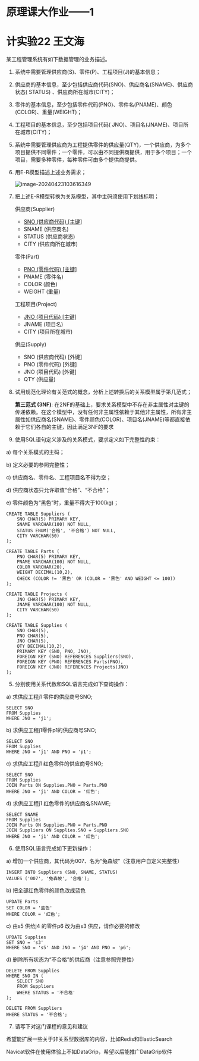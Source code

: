 # 原理课大作业——1

# 计实验22 王文海

某工程管理系统有如下数据管理的业务描述。

1. 系统中需要管理供应商(S)、零件(P)、工程项目(J)的基本信息；
2. 供应商的基本信息，至少包括供应商代码(SNO)、供应商名(SNAME)、供应商状态( STATUS) 、供应商所在城市(CITY)；
3. 零件的基本信息，至少包括零件代码(PNO)、零件名(PNAME)、颜色(COLOR)、重量(WEIGHT)；
4. 工程项目的基本信息，至少包括项目代码( JNO)、项目名(JNAME)、项目所在城市(CITY)；
5. 系统中需要管理供应商为工程提供零件的供应量(QTY)，一个供应商，为多个项目提供不同零件；一个零件，可以由不同提供商提供，用于多个项目；一个项目，需要多种零件，每种零件可由多个提供商提供。

1. 用E-R模型描述上述业务需求；

   ![image-20240423103616349](https://wwhds-markdown-image.oss-cn-beijing.aliyuncs.com/image-20240423103616349.png)

2. 把上述E-R模型转换为关系模型，其中主码须使用下划线标明；

   供应商(Supplier)
   - <u>SNO (供应商代码) [主键]</u>
   - SNAME (供应商名)
   - STATUS (供应商状态)
   - CITY (供应商所在城市)

   零件(Part)
   - <u>PNO (零件代码) [主键]</u>
   - PNAME (零件名)
   - COLOR (颜色)
   - WEIGHT (重量)

   工程项目(Project)
   - <u>JNO (项目代码) [主键]</u>
   - JNAME (项目名)
   - CITY (项目所在城市)

   供应(Supply)
   - SNO (供应商代码) [外键]
   - PNO (零件代码) [外键]
   - JNO (项目代码) [外键]
   - QTY (供应量)

3. 试用规范化理论有关范式的概念，分析上述转换后的关系模型属于第几范式；

   **第三范式 (3NF)**: 在2NF的基础上，要求关系模型中不存在非主属性对主键的传递依赖。在这个模型中，没有任何非主属性依赖于其他非主属性，所有非主属性如供应商名(SNAME)、零件颜色(COLOR)、项目名(JNAME)等都直接依赖于它们各自的主键，因此满足3NF的要求

4. 使用SQL语句定义涉及的关系模式，要求定义如下完整性约束：

a)     每个关系模式的主码；

b)     定义必要的参照完整性；

c)     供应商名、零件名、工程项目名不得为空；

d)     供应商状态只允许取值“合格”、“不合格”；

e)     零件颜色为“黑色”时，重量不得大于100(kg)；

```mysql
CREATE TABLE Suppliers (
    SNO CHAR(5) PRIMARY KEY,
    SNAME VARCHAR(100) NOT NULL,
    STATUS ENUM('合格', '不合格') NOT NULL,
    CITY VARCHAR(50)
);

CREATE TABLE Parts (
    PNO CHAR(5) PRIMARY KEY,
    PNAME VARCHAR(100) NOT NULL,
    COLOR VARCHAR(20),
    WEIGHT DECIMAL(10,2),
    CHECK (COLOR != '黑色' OR (COLOR = '黑色' AND WEIGHT <= 100))
);

CREATE TABLE Projects (
    JNO CHAR(5) PRIMARY KEY,
    JNAME VARCHAR(100) NOT NULL,
    CITY VARCHAR(50)
);

CREATE TABLE Supplies (
    SNO CHAR(5),
    PNO CHAR(5),
    JNO CHAR(5),
    QTY DECIMAL(10,2),
    PRIMARY KEY (SNO, PNO, JNO),
    FOREIGN KEY (SNO) REFERENCES Suppliers(SNO),
    FOREIGN KEY (PNO) REFERENCES Parts(PNO),
    FOREIGN KEY (JNO) REFERENCES Projects(JNO)
);
```



5. 分别使用关系代数和SQL语言完成如下查询操作：

a)     求供应工程j1 零件的供应商号SNO;

```mysql
SELECT SNO 
FROM Supplies 
WHERE JNO = 'j1';
```

b)     求供应工程j1零件p1的供应商号SNO;

```mysql
SELECT SNO 
FROM Supplies 
WHERE JNO = 'j1' AND PNO = 'p1';
```

c)     求供应工程j1 红色零件的供应商号SNO;

```mysql
SELECT SNO 
FROM Supplies 
JOIN Parts ON Supplies.PNO = Parts.PNO 
WHERE JNO = 'j1' AND COLOR = '红色';
```

d)     求供应工程j1 红色零件的供应商名SNAME;

```mysql
SELECT SNAME 
FROM Supplies 
JOIN Parts ON Supplies.PNO = Parts.PNO 
JOIN Suppliers ON Supplies.SNO = Suppliers.SNO 
WHERE JNO = 'j1' AND COLOR = '红色';
```

6. 使用SQL语言完成如下更新操作：

a)     增加一个供应商，其代码为007、名为“兔森坡”（注意用户自定义完整性）

```mysql
INSERT INTO Suppliers (SNO, SNAME, STATUS)
VALUES ('007', '兔森坡', '合格');
```

b)     把全部红色零件的颜色改成蓝色

```mysql
UPDATE Parts
SET COLOR = '蓝色'
WHERE COLOR = '红色';
```

c)     由s5 供给j4 的零件p6 改为由s3 供应，请作必要的修改

```mysql
UPDATE Supplies
SET SNO = 's3'
WHERE SNO = 's5' AND JNO = 'j4' AND PNO = 'p6';
```

d)     删除所有状态为“不合格”的供应商（注意参照完整性）

 ```mysql
 DELETE FROM Supplies
 WHERE SNO IN (
     SELECT SNO
     FROM Suppliers
     WHERE STATUS = '不合格'
 );
 
 DELETE FROM Suppliers
 WHERE STATUS = '不合格';
 ```

7. 请写下对这门课程的意见和建议

希望能扩展一些关于非关系型数据库的内容，比如Redis和ElasticSearch

Navicat软件在使用体验上不如DataGrip，希望以后能推广DataGrip软件